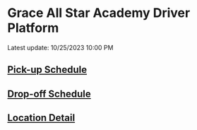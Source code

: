 # Grace All Star Academy Driver Platform
Latest update: 10/25/2023 10:00 PM

## [Pick-up Schedule](Pick_up_schedule.md)

## [Drop-off Schedule](Drop_off_schedule.md)

## [Location Detail](Location_detail.md)
